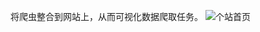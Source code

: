 将爬虫整合到网站上，从而可视化数据爬取任务。
![个站首页](https://github.com/RichardcLee/self-made-tools/blob/master/SpiderSite%E6%88%AA%E5%9B%BE/%E7%BD%91%E7%AB%99%E6%88%AA%E5%9B%BE/%E4%B8%AA%E7%AB%99%E9%A6%96%E9%A1%B5.png)
